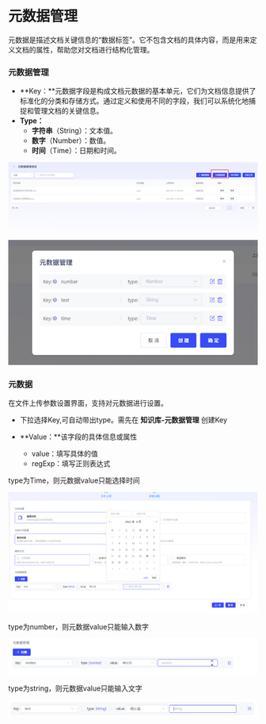 # 元数据管理

元数据是描述文档关键信息的“数据标签”。它不包含文档的具体内容，而是用来定义文档的属性，帮助您对文档进行结构化管理。

### 元数据管理

- **Key：**元数据字段是构成文档元数据的基本单元，它们为文档信息提供了标准化的分类和存储方式。通过定义和使用不同的字段，我们可以系统化地捕捉和管理文档的关键信息。
- **Type：**
  - **字符串**（String）：文本值。
  - **数字**（Number）：数值。
  - **时间**（Time）：日期和时间。

![image-20250912111023749](assets/image-20250912111023749-1758861912527-1.png)

![image-20250926131104551](assets/image-20250926131104551.png)

### 元数据

在文件上传参数设置界面，支持对元数据进行设置。

- 下拉选择Key,可自动带出type。需先在 **知识库-元数据管理** 创建Key
- **Value：**该字段的具体信息或属性

  - value：填写具体的值
  - regExp：填写正则表达式



type为Time，则元数据value只能选择时间

![image-20250926130941479](assets/image-20250926130941479.png)

type为number，则元数据value只能输入数字

![image-20250926131205807](assets/image-20250926131205807.png)

type为string，则元数据value只能输入文字

![image-20250926131357753](assets/image-20250926131357753.png)

